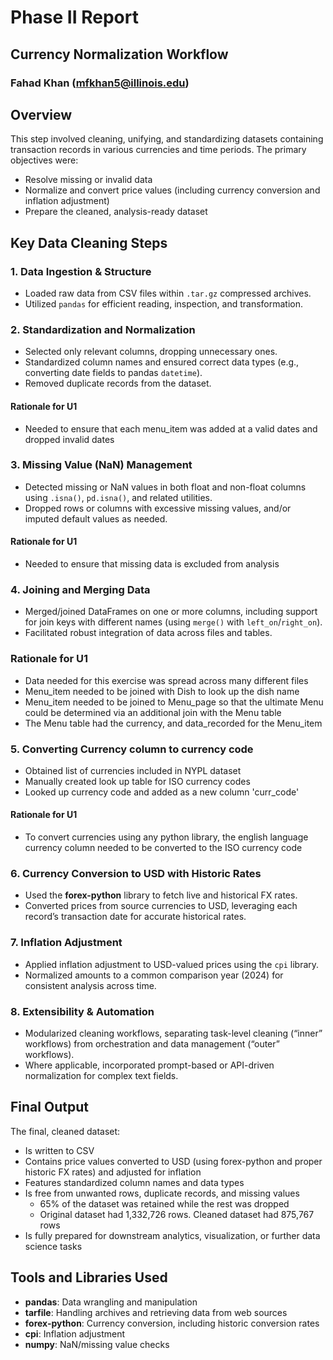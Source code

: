 # Phase II Report

## Currency Normalization Workflow

### Fahad Khan (mfkhan5@illinois.edu)

## Overview

This step involved cleaning, unifying, and standardizing datasets containing transaction records in various currencies and time periods. The primary objectives were:

- Resolve missing or invalid data
- Normalize and convert price values (including currency conversion and inflation adjustment)
- Prepare the cleaned, analysis-ready dataset

## Key Data Cleaning Steps

### 1. Data Ingestion & Structure

- Loaded raw data from CSV files within `.tar.gz` compressed archives.
- Utilized `pandas` for efficient reading, inspection, and transformation.

### 2. Standardization and Normalization

- Selected only relevant columns, dropping unnecessary ones.
- Standardized column names and ensured correct data types (e.g., converting date fields to pandas `datetime`).
- Removed duplicate records from the dataset.

#### Rationale for U1

- Needed to ensure that each menu_item was added at a valid dates and dropped invalid dates

### 3. Missing Value (NaN) Management

- Detected missing or NaN values in both float and non-float columns using `.isna()`, `pd.isna()`, and related utilities.
- Dropped rows or columns with excessive missing values, and/or imputed default values as needed.

#### Rationale for U1

- Needed to ensure that missing data is excluded from analysis

### 4. Joining and Merging Data

- Merged/joined DataFrames on one or more columns, including support for join keys with different names (using `merge()` with `left_on`/`right_on`).
- Facilitated robust integration of data across files and tables.

### Rationale for U1

- Data needed for this exercise was spread across many different files
- Menu_item needed to be joined with Dish to look up the dish name
- Menu_item needed to be joined to Menu_page so that the ultimate Menu could be determined via an additional join with the Menu table
- The Menu table had the currency, and data_recorded for the Menu_item

### 5. Converting Currency column to currency code

- Obtained list of currencies included in NYPL dataset
- Manually created look up table for ISO currency codes
- Looked up currency code and added as a new column 'curr_code'

#### Rationale for U1

- To convert currencies using any python library, the english language currency column needed to be converted to the ISO currency code

### 6. Currency Conversion to USD with Historic Rates

- Used the **forex-python** library to fetch live and historical FX rates.
- Converted prices from source currencies to USD, leveraging each record’s transaction date for accurate historical rates.

### 7. Inflation Adjustment

- Applied inflation adjustment to USD-valued prices using the `cpi` library.
- Normalized amounts to a common comparison year (2024) for consistent analysis across time.


### 8. Extensibility & Automation

- Modularized cleaning workflows, separating task-level cleaning (“inner” workflows) from orchestration and data management (“outer” workflows).
- Where applicable, incorporated prompt-based or API-driven normalization for complex text fields.

## Final Output

The final, cleaned dataset:

- Is written to CSV
- Contains price values converted to USD (using forex-python and proper historic FX rates) and adjusted for inflation
- Features standardized column names and data types
- Is free from unwanted rows, duplicate records, and missing values
    - 65% of the dataset was retained while the rest was dropped
    - Original dataset had 1,332,726 rows. Cleaned dataset had 875,767 rows
- Is fully prepared for downstream analytics, visualization, or further data science tasks

## Tools and Libraries Used

- **pandas**: Data wrangling and manipulation
- **tarfile**: Handling archives and retrieving data from web sources
- **forex-python**: Currency conversion, including historic conversion rates
- **cpi**: Inflation adjustment
- **numpy**: NaN/missing value checks